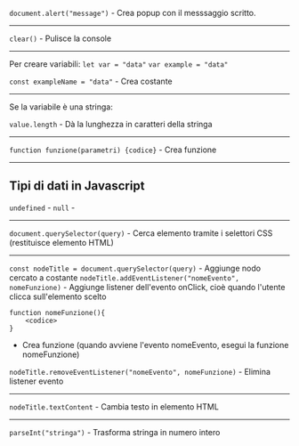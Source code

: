 `document.alert("message")` - Crea popup con il messsaggio scritto.

---

`clear()` - Pulisce la console

---

Per creare variabili:
`let var = "data"`
`var example = "data"`

`const exampleName = "data"` - Crea costante

---

Se la variabile è una stringa:

`value.length` - Dà la lunghezza in caratteri della stringa

---

`function funzione(parametri) {codice}` - Crea funzione

---

## Tipi di dati in Javascript

`undefined` -
`null` -

---

`document.querySelector(query)` - Cerca elemento tramite i selettori CSS (restituisce elemento HTML)

---

`const nodeTitle = document.querySelector(query)` - Aggiunge nodo cercato a costante
`nodeTitle.addEventListener("nomeEvento", nomeFunzione)` - Aggiunge listener dell'evento onClick, cioè quando l'utente clicca sull'elemento scelto

```
function nomeFunzione(){
    <codice>
}
```

- Crea funzione (quando avviene l'evento nomeEvento, esegui la funzione nomeFunzione)

`nodeTitle.removeEventListener("nomeEvento", nomeFunzione)` - Elimina listener evento

---

`nodeTitle.textContent` - Cambia testo in elemento HTML

---

`parseInt("stringa")` - Trasforma stringa in numero intero
